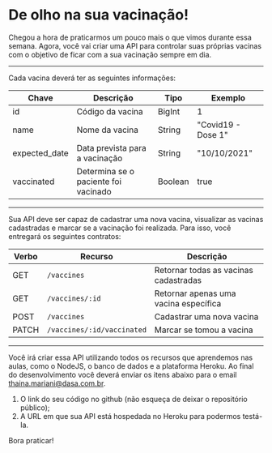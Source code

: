 # De olho na sua vacinação!

Chegou a hora de praticarmos um pouco mais o que vimos durante essa semana. Agora, você vai criar uma API para controlar suas próprias vacinas com o objetivo de ficar com a sua vacinação sempre em dia.

---

Cada vacina deverá ter as seguintes informações:

| Chave            | Descrição                            | Tipo     | Exemplo           |
| ---------------- | ------------------------------------ | -------- | ----------------- |
| id               | Código da vacina                     | BigInt   | 1                 |
| name             | Nome da vacina                       | String   | "Covid19 - Dose 1"|
| expected_date    | Data prevista para a vacinação       | String   | "10/10/2021"      |
| vaccinated       | Determina se o paciente foi vacinado | Boolean  | true              |

---

Sua API deve ser capaz de cadastrar uma nova vacina, visualizar as vacinas cadastradas e marcar se a vacinação foi realizada. Para isso, você entregará os seguintes contratos:

| Verbo        | Recurso                    | Descrição                              |
| ------------ | -------------------------- | -------------------------------------- |
| GET          | `/vaccines`                 | Retornar todas as vacinas cadastradas  |
| GET          | `/vaccines/:id`             | Retornar apenas uma vacina específica  |
| POST         | `/vaccines`                | Cadastrar uma nova vacina              |
| PATCH        | `/vaccines/:id/vaccinated`  | Marcar se tomou a vacina               |

---

Você irá criar essa API utilizando todos os recursos que aprendemos nas aulas, como o NodeJS, o banco de dados e a plataforma Heroku.
Ao final do desenvolvimento você deverá enviar os itens abaixo para o email thaina.mariani@dasa.com.br.

1) O link do seu código no github (não esqueça de deixar o repositório público);
2) A URL em que sua API está hospedada no Heroku para podermos testá-la.

Bora praticar!
